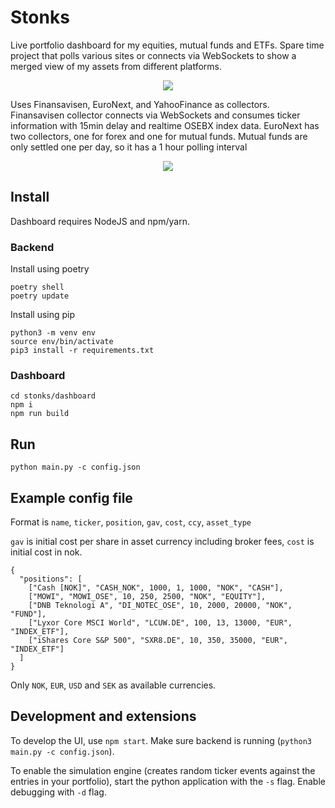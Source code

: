 Stonks
====

Live portfolio dashboard for my equities, mutual funds and ETFs. Spare time project that polls various sites
or connects via WebSockets to show a merged view of my assets from different platforms.

<p align="center">
  <img src="https://i.imgur.com/7jfOFcJ.png" />
</p>

Uses Finansavisen, EuroNext, and YahooFinance as collectors. Finansavisen collector connects via WebSockets
and consumes ticker information with 15min delay and realtime OSEBX index data. EuroNext has two collectors,
one for forex and one for mutual funds. Mutual funds are only settled one per day, so it has a 1 hour polling interval

<p align="center">
  <img src="https://i.imgur.com/y9wrF8l.png" />
</p>

## Install

Dashboard requires NodeJS and npm/yarn.

### Backend

Install using poetry

```
poetry shell
poetry update
```

Install using pip

```
python3 -m venv env
source env/bin/activate
pip3 install -r requirements.txt
```

### Dashboard

```
cd stonks/dashboard
npm i
npm run build
```

## Run

```
python main.py -c config.json
```

## Example config file

Format is `name`, `ticker`, `position`, `gav`, `cost`, `ccy`, `asset_type`

`gav` is initial cost per share in asset currency including broker fees, `cost` is initial cost in nok.

```
{
  "positions": [
    ["Cash [NOK]", "CASH_NOK", 1000, 1, 1000, "NOK", "CASH"],
    ["MOWI", "MOWI_OSE", 10, 250, 2500, "NOK", "EQUITY"],
    ["DNB Teknologi A", "DI_NOTEC_OSE", 10, 2000, 20000, "NOK", "FUND"],
    ["Lyxor Core MSCI World", "LCUW.DE", 100, 13, 13000, "EUR", "INDEX_ETF"],
    ["iShares Core S&P 500", "SXR8.DE", 10, 350, 35000, "EUR", "INDEX_ETF"]
  ]
}
```

Only `NOK`, `EUR`, `USD` and `SEK` as available currencies.


## Development and extensions

To develop the UI, use `npm start`.
Make sure backend is running (`python3 main.py -c config.json`).

To enable the simulation engine (creates random ticker events against the entries in your portfolio),
start the python application with the `-s` flag. Enable debugging with `-d` flag.